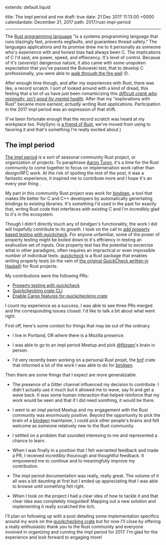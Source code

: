 extends: default.liquid

title: The impl period and me
draft: true
date: 21 Dec 2017 11:13:00 +0000
calendardate: December 21, 2017
path: 2017/rust-impl-period

---

The [Rust programming language](https://www.rust-lang.org) "is a systems 
programming language that runs blazingly fast, prevents segfaults, and 
guarantees thread safety." The languages applications and its promise drew me
to it personally as someone who's experience with and honest bias had always 
been C. The implications of C I'd said, are power, speed, and effiecency.
It's level of control. Becasue of it's (_severely_) dangerous nature, it also 
came with some unspoken expectation that you've passed the Bukowski test, that 
to develop C professionally, you were able to 
[walk through the fire well](https://www.goodreads.com/book/show/632901.What_Matters_Most_is_How_Well_You_Walk_Through_the_Fire) 🙃.

After enough time though, and after my experiences with Rust, there was like, a record scratch. 
I sort of looked around with a kind of dread, this feeling that a lot of us have just been romanticizing this
[_difficult crank who minimally, isn't good for mental health_](https://www.goodreads.com/review/show/39569121?book_show_action=true&from_review_page=1).
After that my "explorations with Rust" became more earnest; _actually writing_ Rust applications. 
Participation in the 2017 impl period was an expression of that shift.

(I've been fortunate enough that the record scratch was heard at my workplace too.
PolySync is [a friend of Rust](https://www.rust-lang.org/en-US/friends.html), 
we've moved from using to favoring it and that's something I'm really excited about.)


## The impl period

[The impl period](https://internals.rust-lang.org/t/the-final-impl-period-newsletter/6408) is a sort of seasonal
community Rust project, or organization of projects. To paraphrase [Aaron Turon](https://internals.rust-lang.org/u/aturon), 
it's a time for the Rust community to come together to focus on implemenation work rather than design/RFC work. 
At the risk of spoiling the rest of the post, it was a fantastic experience, it inspired me to contribute more and 
I hope it's an every year thing .

My part in this community Rust project was work for [bindgen](https://github.com/rust-lang-nursery/rust-bindgen), 
a tool that makes life better for C and C++ developers by automatically genertating bindings to existing libraries. 
It's something I'd used in the past for exactly that, writng Rust code that interfaces with existing C and 
I'm incredibly glad to it's in the ecosystem.

Though I didn't directly touch any of _bindgen's_ functionality, the work I did will hopefully contribute to its
growth. I took on the call to [add property based testing with quickcheck](https://github.com/rust-lang-nursery/rust-bindgen/issues/970). 
For anyone unfamiliar, some of the power of property testing might be boiled down to it's effciency in testing an exahustive set of inputs.
One property test has the potential to excercise what in other paradigms, often requires an impractical or even impossible number of individual tests. 
_[quickcheck](https://github.com/BurntSushi/quickcheck)_ is a Rust package that enables writing property tests (in the vein of [the original QuickCheck written in Haskell](https://en.wikipedia.org/wiki/QuickCheck)) for Rust projects. 


My contributions were the following PRs:
* [Property testing with quickcheck](https://github.com/rust-lang-nursery/rust-bindgen/pull/1159)
* [Quickchecking crate CLI](https://github.com/rust-lang-nursery/rust-bindgen/pull/1177)
* [Enable Cargo features for quickchecking crate](https://github.com/rust-lang-nursery/rust-bindgen/pull/1180)

I count my experience as a success, I was able to see three PRs merged and the corresponding issues closed. I'd like to 
talk a bit about what went right.

First off, here's some context for things that may be out of the ordinary.

* I live in Portland, OR where there is a Mozilla presence.

* I was able to go to an impl period Meetup and pick [@fitzgen](https://github.com/fitzgen)'s brain in person.

* I'd very recently been working on a personal Rust projet, the [bnf](https://github.com/snewt/bnf) crate that informed a lot of the work I was able to do for [bindgen](https://github.com/rust-lang-nursery/rust-bindgen).

Then there are some things that I expect are more generalizable.

* The presence of a Gitter channel influenced my decision to contribute. I didn't actually use it much but it allowed me to wave, say hi and get a wave back. It was some human interaction that helped reinforce that my work would be seen and that if I did need somthing, it would be there. 

* I went to an impl period Meetup and my engagement with the Rust community was enormously positive. Beyond the opportunity to pick the brain of a [bindgen](https://github.com/rust-lang-nursery/rust-bindgen) maintainer, I could pick other people's brains and felt welcome as someone relatively new to the Rust community. 

* I settled on a problem that sounded interesing to me and represented a chance to learn.

* When I was finally in a position that I felt warranted feedback and made a PR, I received incredibly thourough and thoughtful feedback. It empowered me to continue  and to meaningfully improve my contribution.

* The impl period documentation was really, really great. The volume of it all was a bit daunting at first but I ended up appreciating that I was able to browse until something felt right. 

* When I took on the project I had a clear idea of how to tackle it and that clear idea was completely misguided! Mapping out a new solution and implementing it really scratched the itch. 


I'll plan on following up with a post detailing some implementation specifics around my work on the [quickchecking crate](https://github.com/rust-lang-nursery/rust-bindgen/tree/master/tests/quickchecking) but for now I'll close by offering a really enthusiastic thank you to the Rust community and everyone involved in organizing and running the impl period for 2017. I'm glad for the experience and look forward to engaging more!


